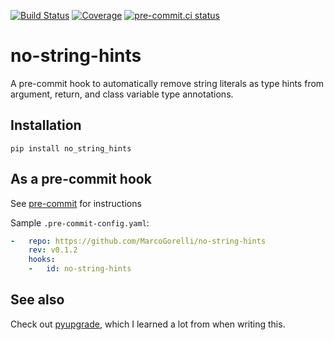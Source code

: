 [![Build Status](https://github.com/MarcoGorelli/no-string-hints/workflows/tox/badge.svg)](https://github.com/MarcoGorelli/no-string-hints/actions?workflow=tox)
[![Coverage](https://codecov.io/gh/MarcoGorelli/no-string-hints/branch/main/graph/badge.svg)](https://codecov.io/gh/MarcoGorelli/no-string-hints)
[![pre-commit.ci status](https://results.pre-commit.ci/badge/github/MarcoGorelli/no-string-hints/main.svg)](https://results.pre-commit.ci/latest/github/MarcoGorelli/no-string-hints/main)

no-string-hints
================

A pre-commit hook to automatically remove string literals as type hints from argument, return, and class variable type annotations.

## Installation

`pip install no_string_hints`
## As a pre-commit hook

See [pre-commit](https://github.com/pre-commit/pre-commit) for instructions

Sample `.pre-commit-config.yaml`:

```yaml
-   repo: https://github.com/MarcoGorelli/no-string-hints
    rev: v0.1.2
    hooks:
    -   id: no-string-hints
```

## See also

Check out [pyupgrade](https://github.com/asottile/pyupgrade), which I learned a lot from when writing this.

